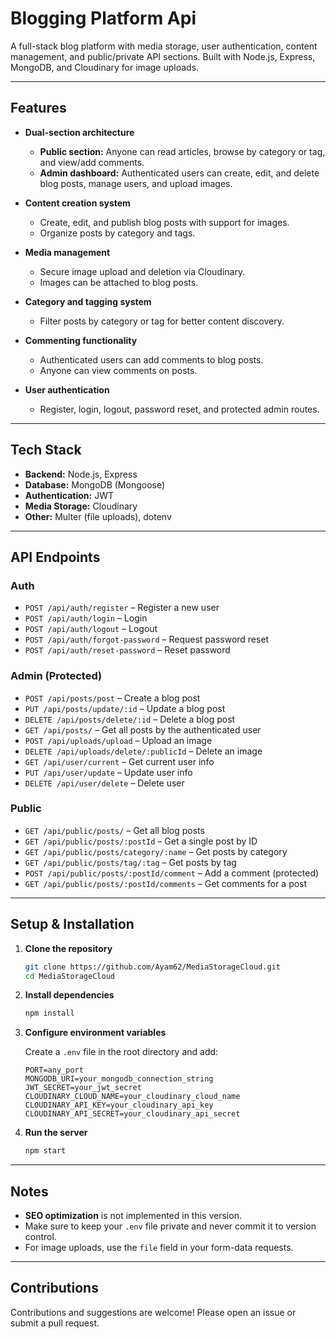 # Blogging Platform Api

A full-stack blog platform with media storage, user authentication, content management, and public/private API sections. Built with Node.js, Express, MongoDB, and Cloudinary for image uploads.

---

## Features

- **Dual-section architecture**
  - **Public section:** Anyone can read articles, browse by category or tag, and view/add comments.
  - **Admin dashboard:** Authenticated users can create, edit, and delete blog posts, manage users, and upload images.

- **Content creation system**
  - Create, edit, and publish blog posts with support for images.
  - Organize posts by category and tags.

- **Media management**
  - Secure image upload and deletion via Cloudinary.
  - Images can be attached to blog posts.

- **Category and tagging system**
  - Filter posts by category or tag for better content discovery.

- **Commenting functionality**
  - Authenticated users can add comments to blog posts.
  - Anyone can view comments on posts.

- **User authentication**
  - Register, login, logout, password reset, and protected admin routes.

---

## Tech Stack

- **Backend:** Node.js, Express
- **Database:** MongoDB (Mongoose)
- **Authentication:** JWT
- **Media Storage:** Cloudinary
- **Other:** Multer (file uploads), dotenv

---

## API Endpoints

### Auth
- `POST /api/auth/register` – Register a new user
- `POST /api/auth/login` – Login
- `POST /api/auth/logout` – Logout
- `POST /api/auth/forgot-password` – Request password reset
- `POST /api/auth/reset-password` – Reset password

### Admin (Protected)
- `POST /api/posts/post` – Create a blog post
- `PUT /api/posts/update/:id` – Update a blog post
- `DELETE /api/posts/delete/:id` – Delete a blog post
- `GET /api/posts/` – Get all posts by the authenticated user
- `POST /api/uploads/upload` – Upload an image
- `DELETE /api/uploads/delete/:publicId` – Delete an image
- `GET /api/user/current` – Get current user info
- `PUT /api/user/update` – Update user info
- `DELETE /api/user/delete` – Delete user

### Public
- `GET /api/public/posts/` – Get all blog posts
- `GET /api/public/posts/:postId` – Get a single post by ID
- `GET /api/public/posts/category/:name` – Get posts by category
- `GET /api/public/posts/tag/:tag` – Get posts by tag
- `POST /api/public/posts/:postId/comment` – Add a comment (protected)
- `GET /api/public/posts/:postId/comments` – Get comments for a post

---

## Setup & Installation

1. **Clone the repository**
   ```bash
   git clone https://github.com/Ayam62/MediaStorageCloud.git
   cd MediaStorageCloud
   ```

2. **Install dependencies**
   ```bash
   npm install
   ```

3. **Configure environment variables**

   Create a `.env` file in the root directory and add:
   ```
   PORT=any_port
   MONGODB_URI=your_mongodb_connection_string
   JWT_SECRET=your_jwt_secret
   CLOUDINARY_CLOUD_NAME=your_cloudinary_cloud_name
   CLOUDINARY_API_KEY=your_cloudinary_api_key
   CLOUDINARY_API_SECRET=your_cloudinary_api_secret
   ```

4. **Run the server**
   ```bash
   npm start
   ```

---

## Notes

- **SEO optimization** is not implemented in this version.
- Make sure to keep your `.env` file private and never commit it to version control.
- For image uploads, use the `file` field in your form-data requests.

---

## Contributions

Contributions and suggestions are welcome! Please open an issue or submit a pull request.
